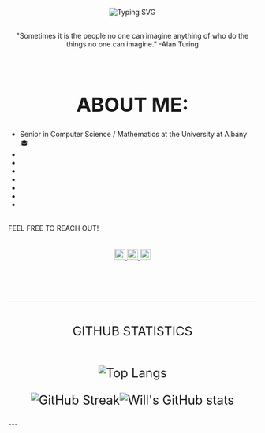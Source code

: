 <div align=center>

  ![Typing SVG](https://readme-typing-svg.demolab.com?font=Fira+Code&size=40&pause=1000&color=F7642D&vCenter=true&width=290&height=40&lines=CursedByJava;Dedicated.;Determined.;Committed.)

</div>




<br>
<div align=center>
"Sometimes it is the people no one can imagine anything of who do the things no one can imagine.” -Alan Turing
</div>

<br>
<br>



<div align=center style="font-size: 20px">

  # ABOUT ME: 

</div>


<div>

  - Senior in Computer Science / Mathematics at the University at Albany 🎓
  - 
  -
  -
  -
  -
  -
  -

</div>


<br />

<div align=left>
  FEEL FREE TO REACH OUT!
</div>

<br />
<br />



<div align = center>
  <a href="https://www.instagram.com/cursedbyjava/">
    <img alt="Will's Instagram" width="22px" src="https://raw.githubusercontent.com/hussainweb/hussainweb/main/icons/instagram.png" />
  </a>
  <a href="https://twitter.com/CursedByJava">
    <img  alt="Will's Twitter | Twitter" width="22px" src="https://raw.githubusercontent.com/peterthehan/peterthehan/master/assets/twitter.svg" />
  </a>
  <a href="https://www.linkedin.com/in/willterry/">
    <img alt="Will's LinkedIN" width="22px" src="https://raw.githubusercontent.com/peterthehan/peterthehan/master/assets/linkedin.svg" />
  </a>
</div>


<br />
<br />
<br />
<br />



---
<div align = center style = "font-size: 25px;">

  <br />
    GITHUB STATISTICS
  <br />
  <br />



  ![Top Langs](https://github-readme-stats.vercel.app/api/top-langs/?username=CursedByJava&layout=compact&theme=transparent&hide_border=true&card_width=400)
  
  ![GitHub Streak](https://streak-stats.demolab.com?user=CursedByJava&theme=transparent&hide_border=true&card_width=400)![Will's GitHub stats](https://github-readme-stats.vercel.app/api?username=CursedByJava&theme=transparent&hide_border=true&card_width=400)

</div>
---






<!--
**CursedByJava/CursedByJava** is a ✨ _special_ ✨ repository because its `README.md` (this file) appears on your GitHub profile.

Here are some ideas to get you started:

- 🔭 I’m currently working on ...
- 🌱 I’m currently learning ...
- 👯 I’m looking to collaborate on ...
- 🤔 I’m looking for help with ...
- 💬 Ask me about ...
- 📫 How to reach me: ...
- 😄 Pronouns: ...
- ⚡ Fun fact: ...
-->
